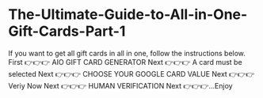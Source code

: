 # The-Ultimate-Guide-to-All-in-One-Gift-Cards-Part-1
If you want to get all gift cards in all in one, follow the instructions below. First 👉👉👉 AIO GIFT CARD GENERATOR Next 👉👉👉 A card must be selected Next 👉👉👉 CHOOSE YOUR GOOGLE CARD VALUE  Next 👉👉👉 Veriy Now  Next 👉👉👉 HUMAN VERIFICATION  Next 👉👉👉...Enjoy 
